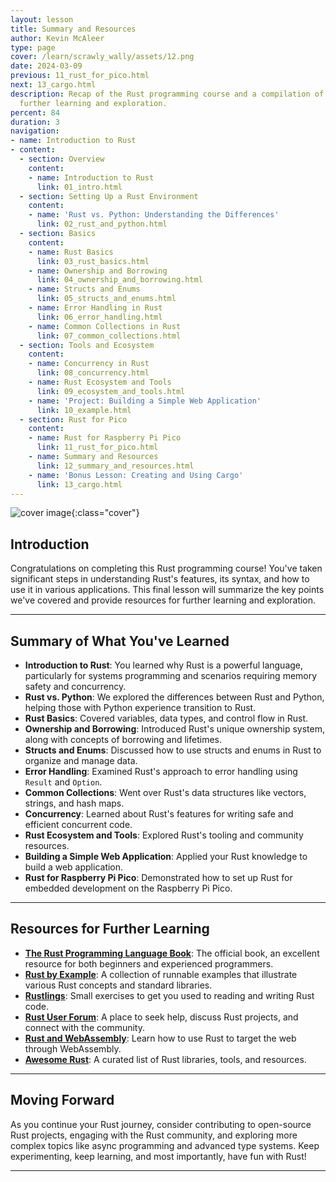 ```yaml
---
layout: lesson
title: Summary and Resources
author: Kevin McAleer
type: page
cover: /learn/scrawly_wally/assets/12.png
date: 2024-03-09
previous: 11_rust_for_pico.html
next: 13_cargo.html
description: Recap of the Rust programming course and a compilation of resources for
  further learning and exploration.
percent: 84
duration: 3
navigation:
- name: Introduction to Rust
- content:
  - section: Overview
    content:
    - name: Introduction to Rust
      link: 01_intro.html
  - section: Setting Up a Rust Environment
    content:
    - name: 'Rust vs. Python: Understanding the Differences'
      link: 02_rust_and_python.html
  - section: Basics
    content:
    - name: Rust Basics
      link: 03_rust_basics.html
    - name: Ownership and Borrowing
      link: 04_ownership_and_borrowing.html
    - name: Structs and Enums
      link: 05_structs_and_enums.html
    - name: Error Handling in Rust
      link: 06_error_handling.html
    - name: Common Collections in Rust
      link: 07_common_collections.html
  - section: Tools and Ecosystem
    content:
    - name: Concurrency in Rust
      link: 08_concurrency.html
    - name: Rust Ecosystem and Tools
      link: 09_ecosystem_and_tools.html
    - name: 'Project: Building a Simple Web Application'
      link: 10_example.html
  - section: Rust for Pico
    content:
    - name: Rust for Raspberry Pi Pico
      link: 11_rust_for_pico.html
    - name: Summary and Resources
      link: 12_summary_and_resources.html
    - name: 'Bonus Lesson: Creating and Using Cargo'
      link: 13_cargo.html
---
```



![cover image]({{page.cover}}){:class="cover"}

## Introduction

Congratulations on completing this Rust programming course! You've taken significant steps in understanding Rust's features, its syntax, and how to use it in various applications. This final lesson will summarize the key points we've covered and provide resources for further learning and exploration.

---

## Summary of What You've Learned

- **Introduction to Rust**: You learned why Rust is a powerful language, particularly for systems programming and scenarios requiring memory safety and concurrency.
- **Rust vs. Python**: We explored the differences between Rust and Python, helping those with Python experience transition to Rust.
- **Rust Basics**: Covered variables, data types, and control flow in Rust.
- **Ownership and Borrowing**: Introduced Rust's unique ownership system, along with concepts of borrowing and lifetimes.
- **Structs and Enums**: Discussed how to use structs and enums in Rust to organize and manage data.
- **Error Handling**: Examined Rust's approach to error handling using `Result` and `Option`.
- **Common Collections**: Went over Rust's data structures like vectors, strings, and hash maps.
- **Concurrency**: Learned about Rust's features for writing safe and efficient concurrent code.
- **Rust Ecosystem and Tools**: Explored Rust's tooling and community resources.
- **Building a Simple Web Application**: Applied your Rust knowledge to build a web application.
- **Rust for Raspberry Pi Pico**: Demonstrated how to set up Rust for embedded development on the Raspberry Pi Pico.
  
---

## Resources for Further Learning

- **[The Rust Programming Language Book](https://doc.rust-lang.org/book/)**: The official book, an excellent resource for both beginners and experienced programmers.
- **[Rust by Example](https://doc.rust-lang.org/rust-by-example/)**: A collection of runnable examples that illustrate various Rust concepts and standard libraries.
- **[Rustlings](https://github.com/rust-lang/rustlings)**: Small exercises to get you used to reading and writing Rust code.
- **[Rust User Forum](https://users.rust-lang.org/)**: A place to seek help, discuss Rust projects, and connect with the community.
- **[Rust and WebAssembly](https://rustwasm.github.io/docs/book/)**: Learn how to use Rust to target the web through WebAssembly.
- **[Awesome Rust](https://github.com/rust-unofficial/awesome-rust)**: A curated list of Rust libraries, tools, and resources.

---

## Moving Forward

As you continue your Rust journey, consider contributing to open-source Rust projects, engaging with the Rust community, and exploring more complex topics like async programming and advanced type systems. Keep experimenting, keep learning, and most importantly, have fun with Rust!

---
